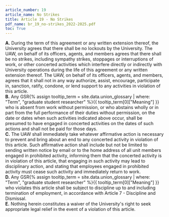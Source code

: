 ```yaml
---
article_number: 19
article_name: No Strikes
title: Article 19 - No Strikes
pdf_name: br_19_no-strikes_2022-2025.pdf
toc: True
---
```



<div class="lvl1"><b>A.</b> During the term of this agreement or any written extension thereof, the University agrees that there shall be no lockouts by the University. The UAW, on behalf of its officers, agents, and members agrees that there shall be no strikes, including sympathy strikes, stoppages or interruptions of work, or other concerted activities which interfere directly or indirectly with University operations during the life of this agreement or any written extension thereof. The UAW, on behalf of its officers, agents, and members, agrees that it shall not in any way authorize, assist, encourage, participate in, sanction, ratify, condone, or lend support to any activities in violation of this article.</div>
<div class="lvl1"><b>B.</b> Any <span class="tooltip">GSR<span class="tooltip-text">{% assign tooltip_term = site.data.union_glossary | where: "Term", "graduate student researcher" %}{{ tooltip_term[0]["Meaning"] }}</span></span> who is absent from work without permission, or who abstains wholly or in part from the full performance of their duties without permission, on the date or dates when such activities indicated above occur, shall be presumed to have engaged in concerted activities on the dates of such actions and shall not be paid for those days.</div>
<div class="lvl1"><b>C.</b> The UAW shall immediately take whatever affirmative action is necessary to prevent and bring about an end to any concerted activity in violation of this article. Such affirmative action shall include but not be limited to sending written notice by email or to the home address of all unit members engaged in prohibited activity, informing them that the concerted activity is in violation of this article, that engaging in such activity may lead to disciplinary action, and stating that employees engaged in prohibited activity must cease such activity and immediately return to work.</div>
<div class="lvl1"><b>D.</b> Any <span class="tooltip">GSR<span class="tooltip-text">{% assign tooltip_term = site.data.union_glossary | where: "Term", "graduate student researcher" %}{{ tooltip_term[0]["Meaning"] }}</span></span> who violates this article shall be subject to discipline up to and including termination of employment, in accordance with Article 7 - Discipline and Dismissal.</div>
<div class="lvl1"><b>E.</b> Nothing herein constitutes a waiver of the University's right to seek appropriate legal relief in the event of a violation of this article.</div>

